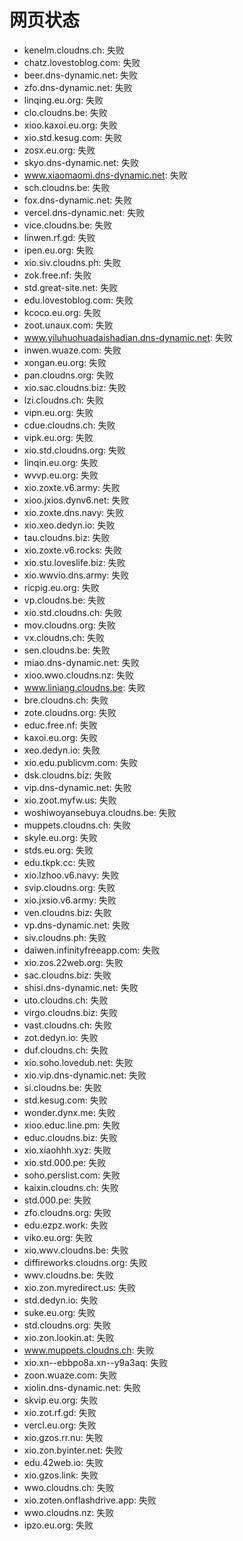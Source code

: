 # 网页状态
- kenelm.cloudns.ch: 失败
- chatz.lovestoblog.com: 失败
- beer.dns-dynamic.net: 失败
- zfo.dns-dynamic.net: 失败
- linqing.eu.org: 失败
- clo.cloudns.be: 失败
- xioo.kaxoi.eu.org: 失败
- xio.std.kesug.com: 失败
- zosx.eu.org: 失败
- skyo.dns-dynamic.net: 失败
- www.xiaomaomi.dns-dynamic.net: 失败
- sch.cloudns.be: 失败
- fox.dns-dynamic.net: 失败
- vercel.dns-dynamic.net: 失败
- vice.cloudns.be: 失败
- linwen.rf.gd: 失败
- ipen.eu.org: 失败
- xio.siv.cloudns.ph: 失败
- zok.free.nf: 失败
- std.great-site.net: 失败
- edu.lovestoblog.com: 失败
- kcoco.eu.org: 失败
- zoot.unaux.com: 失败
- www.yiluhuohuadaishadian.dns-dynamic.net: 失败
- inwen.wuaze.com: 失败
- xongan.eu.org: 失败
- pan.cloudns.org: 失败
- xio.sac.cloudns.biz: 失败
- lzi.cloudns.ch: 失败
- vipn.eu.org: 失败
- cdue.cloudns.ch: 失败
- vipk.eu.org: 失败
- xio.std.cloudns.org: 失败
- linqin.eu.org: 失败
- wvvp.eu.org: 失败
- xio.zoxte.v6.army: 失败
- xioo.jxios.dynv6.net: 失败
- xio.zoxte.dns.navy: 失败
- xio.xeo.dedyn.io: 失败
- tau.cloudns.biz: 失败
- xio.zoxte.v6.rocks: 失败
- xio.stu.loveslife.biz: 失败
- xio.wwvio.dns.army: 失败
- ricpig.eu.org: 失败
- vp.cloudns.be: 失败
- xio.std.cloudns.ch: 失败
- mov.cloudns.org: 失败
- vx.cloudns.ch: 失败
- sen.cloudns.be: 失败
- miao.dns-dynamic.net: 失败
- xioo.wwo.cloudns.nz: 失败
- www.liniang.cloudns.be: 失败
- bre.cloudns.ch: 失败
- zote.cloudns.org: 失败
- educ.free.nf: 失败
- kaxoi.eu.org: 失败
- xeo.dedyn.io: 失败
- xio.edu.publicvm.com: 失败
- dsk.cloudns.biz: 失败
- vip.dns-dynamic.net: 失败
- xio.zoot.myfw.us: 失败
- woshiwoyansebuya.cloudns.be: 失败
- muppets.cloudns.ch: 失败
- skyle.eu.org: 失败
- stds.eu.org: 失败
- edu.tkpk.cc: 失败
- xio.lzhoo.v6.navy: 失败
- svip.cloudns.org: 失败
- xio.jxsio.v6.army: 失败
- ven.cloudns.biz: 失败
- vp.dns-dynamic.net: 失败
- siv.cloudns.ph: 失败
- daiwen.infinityfreeapp.com: 失败
- xio.zos.22web.org: 失败
- sac.cloudns.biz: 失败
- shisi.dns-dynamic.net: 失败
- uto.cloudns.ch: 失败
- virgo.cloudns.biz: 失败
- vast.cloudns.ch: 失败
- zot.dedyn.io: 失败
- duf.cloudns.ch: 失败
- xio.soho.lovedub.net: 失败
- xio.vip.dns-dynamic.net: 失败
- si.cloudns.be: 失败
- std.kesug.com: 失败
- wonder.dynx.me: 失败
- xioo.educ.line.pm: 失败
- educ.cloudns.biz: 失败
- xio.xiaohhh.xyz: 失败
- xio.std.000.pe: 失败
- soho.perslist.com: 失败
- kaixin.cloudns.ch: 失败
- std.000.pe: 失败
- zfo.cloudns.org: 失败
- edu.ezpz.work: 失败
- viko.eu.org: 失败
- xio.wwv.cloudns.be: 失败
- diffireworks.cloudns.org: 失败
- wwv.cloudns.be: 失败
- xio.zon.myredirect.us: 失败
- std.dedyn.io: 失败
- suke.eu.org: 失败
- std.cloudns.org: 失败
- xio.zon.lookin.at: 失败
- www.muppets.cloudns.ch: 失败
- xio.xn--ebbpo8a.xn--y9a3aq: 失败
- zoon.wuaze.com: 失败
- xiolin.dns-dynamic.net: 失败
- skvip.eu.org: 失败
- xio.zot.rf.gd: 失败
- vercl.eu.org: 失败
- xio.gzos.rr.nu: 失败
- xio.zon.byinter.net: 失败
- edu.42web.io: 失败
- xio.gzos.link: 失败
- wwo.cloudns.ch: 失败
- xio.zoten.onflashdrive.app: 失败
- wwo.cloudns.nz: 失败
- ipzo.eu.org: 失败
